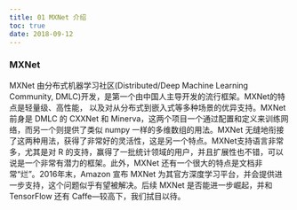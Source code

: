 ```yaml
---
title: 01 MXNet 介绍
toc: true
date: 2018-09-12
---
```


### MXNet

MXNet 由分布式机器学习社区(Distributed/Deep Machine Learning Community, DMLC)开发，是第一个由中国人主导开发的流行框架。MXNet的特点是轻量级、高性能， 以及对从分布式到嵌入式等多种场景的优异支持。MXNet 前身是 DMLC 的 CXXNet 和 Minerva，这两个项目一个通过配置和定义来训练网络，而另一个则提供了类似 numpy 一样的多维数组的用法。MXNet 无缝地衔接了这两种用法，获得了非常好的灵活性，这是另一个特点。MXNet支持语言非常多，尤其是对 R 的支持，赢得了一批统计领域的用户，并且扩展性也不错，可以说是一个非常有潜力的框架。此外，MXNet 还有一个很大的特点是文档非常“烂”。2016年末，Amazon 宣布 MXNet 为其官方深度学习平台，并会提供进一步支持，这个问题似乎有望被解决。后续 MXNet 是否能进一步崛起，并和 TensorFlow 还有 Caffe—较高下，我们拭目以待。
